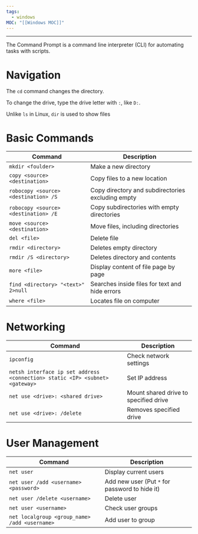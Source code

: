 ```yaml
---
tags:
  - windows
MOC: "[[Windows MOC]]"
---
```

-- --

The Command Prompt is a command line interpreter (CLI) for automating tasks with scripts. 

# Navigation

The `cd` command changes the directory.

To change the drive, type the drive letter with `:`, like `D:`.

Unlike `ls` in Linux, `dir` is used to show files 

# Basic Commands

| Command                              | Description                                       |
| ------------------------------------ | ------------------------------------------------- |
| `mkdir <foulder>`                    | Make a new directory                              |
| `copy <source> <destination>`        | Copy files to a new location                      |
| `robocopy <source> <destination> /S` | Copy directory and subdirectories excluding empty |
| `robocopy <source> <destination> /E` | Copy subdirectories with empty directories        |
| `move <source> <destination>`        | Move files, including directories                 |
| `del <file>`                         | Delete file                                       |
| `rmdir <directory>`                  | Deletes empty directory                           |
| `rmdir /S <directory>`               | Deletes directory and contents                    |
| `more <file>`                        | Display content of file page by page              |
| `find <directory> "<text>" 2>null`   | Searches inside files for text and hide errors    |
| `where <file>`                       | Locates file on computer                          |

# Networking

| Command                                                                      | Description                           |
| ---------------------------------------------------------------------------- | ------------------------------------- |
| `ipconfig`                                                                   | Check network settings                |
| `netsh interface ip set address <connection> static <IP> <subnet> <gateway>` | Set IP address                        |
| `net use <drive>: <shared drive>`                                            | Mount shared drive to specified drive |
| `net use <drive>: /delete`                                                   | Removes specified drive               |

# User Management

| Command                                       | Description                                    |
| --------------------------------------------- | ---------------------------------------------- |
| `net user`                                    | Display current users                          |
| `net user /add <username> <password>`         | Add new user (Put `*` for password to hide it) |
| `net user /delete <username>`                 | Delete user                                    |
| `net user <username>`                         | Check user groups                              |
| `net localgroup <group_name> /add <username>` | Add user to group                              |
